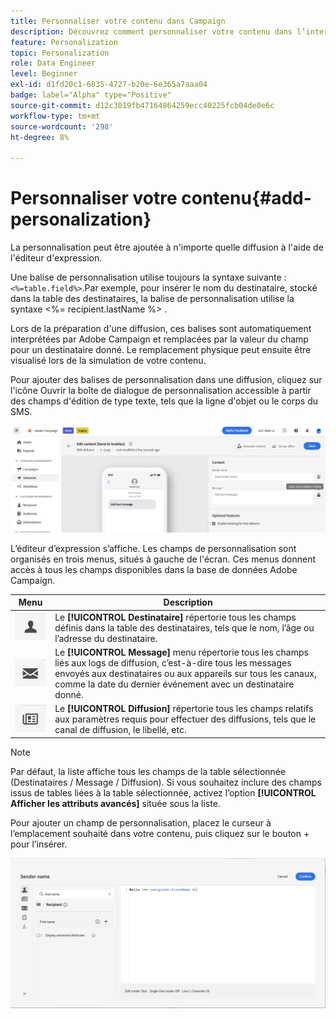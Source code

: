 ```yaml
---
title: Personnaliser votre contenu dans Campaign
description: Découvrez comment personnaliser votre contenu dans l’interface utilisateur web d’Adobe Campaign.
feature: Personalization
topic: Personalization
role: Data Engineer
level: Beginner
exl-id: d1fd20c1-6835-4727-b20e-6e365a7aaa04
badge: label="Alpha" type="Positive"
source-git-commit: d12c3019fb47164864259ecc40225fcb04de0e6c
workflow-type: tm+mt
source-wordcount: '298'
ht-degree: 8%

---
```



# Personnaliser votre contenu{#add-personalization}

La personnalisation peut être ajoutée à n&#39;importe quelle diffusion à l&#39;aide de l&#39;éditeur d&#39;expression.

Une balise de personnalisation utilise toujours la syntaxe suivante : `<%=table.field%>`.Par exemple, pour insérer le nom du destinataire, stocké dans la table des destinataires, la balise de personnalisation utilise la syntaxe &lt;%= recipient.lastName %> .

Lors de la préparation d&#39;une diffusion, ces balises sont automatiquement interprétées par Adobe Campaign et remplacées par la valeur du champ pour un destinataire donné. Le remplacement physique peut ensuite être visualisé lors de la simulation de votre contenu.

Pour ajouter des balises de personnalisation dans une diffusion, cliquez sur l&#39;icône Ouvrir la boîte de dialogue de personnalisation accessible à partir des champs d&#39;édition de type texte, tels que la ligne d&#39;objet ou le corps du SMS.

![](assets/perso-access.png)

L’éditeur d’expression s’affiche. Les champs de personnalisation sont organisés en trois menus, situés à gauche de l&#39;écran. Ces menus donnent accès à tous les champs disponibles dans la base de données Adobe Campaign.

| Menu | Description |
|-----|------------|
| ![](assets/do-not-localize/perso-recipients-menu.png) | Le **[!UICONTROL Destinataire]** répertorie tous les champs définis dans la table des destinataires, tels que le nom, l’âge ou l’adresse du destinataire. |
| ![](assets/do-not-localize/perso-message-menu.png) | Le **[!UICONTROL Message]** menu répertorie tous les champs liés aux logs de diffusion, c’est-à-dire tous les messages envoyés aux destinataires ou aux appareils sur tous les canaux, comme la date du dernier événement avec un destinataire donné. |
| ![](assets/do-not-localize/perso-delivery-menu.png) | Le **[!UICONTROL Diffusion]** répertorie tous les champs relatifs aux paramètres requis pour effectuer des diffusions, tels que le canal de diffusion, le libellé, etc. |

>[!NOTE]
>
>Par défaut, la liste affiche tous les champs de la table sélectionnée (Destinataires / Message / Diffusion). Si vous souhaitez inclure des champs issus de tables liées à la table sélectionnée, activez l’option **[!UICONTROL Afficher les attributs avancés]** située sous la liste.

Pour ajouter un champ de personnalisation, placez le curseur à l’emplacement souhaité dans votre contenu, puis cliquez sur le bouton + pour l’insérer.

![](assets/perso-insert-field.png)
